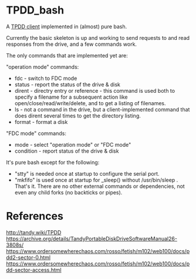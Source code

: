 # TPDD_bash

A [TPDD client](http://tandy.wiki/TPDD_client) implemented in (almost) pure bash.

Currently the basic skeleton is up and working to send requests to and read responses from the drive, and a few commands work.

The only commands that are implemented yet are:

"operation mode" commands:
* fdc - switch to FDC mode
* status - report the status of the drive & disk
* dirent - directry entry or reference - this command is used both to specify a filename for a subsequent action like open/close/read/write/delete, and to get a listing of filenames.
* ls - not a command in the drive, but a client-implemented command that does dirent several times to get the directory listing.
* format - format a disk

"FDC mode" commands:
* mode - select "operation mode" or "FDC mode"
* condition - report status of the drive & disk

It's pure bash except for the following:
* "stty" is needed once at startup to configure the serial port.
* "mkfifo" is used once at startup for _sleep() without /usr/bin/sleep .  
That's it. There are no other external commands or dependencies, not even any child forks (no backticks or pipes).

# References
http://tandy.wiki/TPDD  
https://archive.org/details/TandyPortableDiskDriveSoftwareManual26-3808s/  
https://www.ordersomewherechaos.com/rosso/fetish/m102/web100/docs/pdd2-sector-0.html  
https://www.ordersomewherechaos.com/rosso/fetish/m102/web100/docs/pdd-sector-access.html
